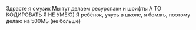 Здрасте я смузик
Мы тут делаем ресурспаки
и шрифты
А ТО КОДИРОВАТЬ Я НЕ УМЕЮ)
Я ребёнок, учусь в школе, я бомжъ, поэтому делаю на 500МБ (не больше)

<!---
SmuziCodeC/SmuziCodeC is a ✨ special ✨ repository because its `README.md` (this file) appears on your GitHub profile.
You can click the Preview link to take a look at your changes.
и йа смузэг запомните
--->
